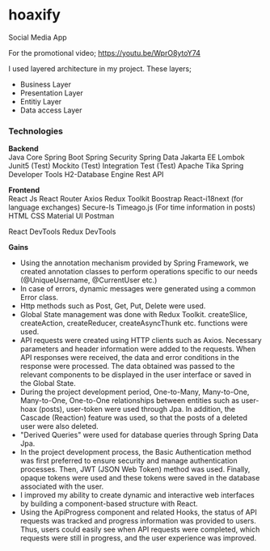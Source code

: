 # hoaxify
Social Media App

For the promotional video; 
https://youtu.be/WprO8ytoY74


I used layered architecture in my project. These layers;
* Business Layer
* Presentation Layer
* Entitiy Layer
* Data access Layer

<H3>Technologies</H3>
<b>Backend</b></br>
Java Core
Spring Boot
Spring Security
Spring Data
Jakarta EE
Lombok
Junit5 (Test)
Mockito (Test)
Integration Test (Test)
Apache Tika
Spring Developer Tools	
H2-Database Engine
Rest API

<b>Frontend</b></br>
React Js
React Router
Axios
Redux Toolkit
Boostrap
React-i18next (for language exchanges)
Secure-ls
Timeago.js (For time information in posts)
HTML
CSS
Material UI
Postman

React DevTools
Redux DevTools

<b>Gains</b></br> 
- Using the annotation mechanism provided by Spring Framework, we created annotation classes to perform operations specific to our needs (@UniqueUsername, @CurrentUser etc.)
- In case of errors, dynamic messages were generated using a common Error class.
- Http methods such as Post, Get, Put, Delete were used.
- Global State management was done with Redux Toolkit. createSlice, createAction, createReducer, createAsyncThunk etc. functions were used.
- API requests were created using HTTP clients such as Axios. Necessary parameters and header information were added to the requests. When API responses were received, the data and error conditions in the response were processed. The data obtained was passed to the relevant components to be displayed in the user interface or saved in the Global State.
- During the project development period, One-to-Many, Many-to-One, Many-to-One, One-to-One relationships between entities such as user-hoax (posts), user-token were used through Jpa. In addition, the Cascade (Reaction) feature was used, so that the posts of a deleted user were also deleted.
- "Derived Queries" were used for database queries through Spring Data Jpa.
- In the project development process, the Basic Authentication method was first preferred to ensure security and manage authentication processes. Then, JWT (JSON Web Token) method was used. Finally, opaque tokens were used and these tokens were saved in the database associated with the user.
- I improved my ability to create dynamic and interactive web interfaces by building a component-based structure with React.
- Using the ApiProgress component and related Hooks, the status of API requests was tracked and progress information was provided to users. Thus, users could easily see when API requests were completed, which requests were still in progress, and the user experience was improved.




